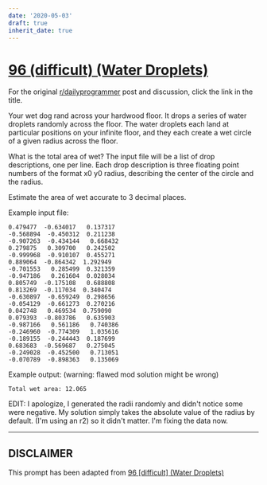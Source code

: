 ```yaml
---
date: '2020-05-03'
draft: true
inherit_date: true
---
```


# [96 (difficult) (Water Droplets)](https://www.reddit.com/r/dailyprogrammer/comments/zff9o/9062012_challenge_96_difficult_water_droplets/)

For the original [r/dailyprogrammer](https://www.reddit.com/r/dailyprogrammer/) post and discussion, click the link in the title.

Your wet dog rand across your hardwood floor.  It drops a series of water droplets randomly across the floor.  The water droplets each land at particular positions on your infinite floor, and they each create a wet circle of a given radius across the floor.

What is the total area of wet?  The input file will be a list of drop descriptions, one per line.  Each drop description is three floating point numbers of the format x0 y0 radius, describing the center of the circle and the radius.

Estimate the area of wet accurate to 3 decimal places.

Example input file:


```
0.479477  -0.634017   0.137317                                                                                                                                    
-0.568894  -0.450312  0.211238                                                                                                                                    
-0.907263  -0.434144   0.668432                                                                                                                                    
0.279875   0.309700   0.242502                                                                                                                                    
-0.999968  -0.910107  0.455271                                                                                                                                    
0.889064  -0.864342  1.292949                                                                                                                                    
-0.701553   0.285499  0.321359                                                                                                                                    
-0.947186   0.261604  0.028034                                                                                                                                    
0.805749  -0.175108   0.688808                                                                                                                                    
0.813269  -0.117034  0.340474                                                                                                                                    
-0.630897  -0.659249  0.298656                                                                                                                                    
-0.054129  -0.661273  0.270216                                                                                                                                    
0.042748   0.469534  0.759090                                                                                                                                    
0.079393  -0.803786   0.635903                                                                                                                                    
-0.987166   0.561186   0.740386                                                                                                                                    
-0.246960  -0.774309   1.035616                                                                                                                                    
-0.189155  -0.244443  0.187699                                                                                                                                    
0.683683  -0.569687   0.275045                                                                                                                                    
-0.249028  -0.452500   0.713051                                                                                                                                    
-0.070789  -0.898363   0.135069
```
Example output: (warning: flawed mod solution might be wrong)


```
Total wet area: 12.065
```
EDIT:  I apologize, I generated the radii randomly and didn't notice some were negative.  My solution simply takes the absolute value of the radius by default. (I'm using an r2) so it didn't matter.  I'm fixing the data now.


----
## **DISCLAIMER**
This prompt has been adapted from [96 [difficult] (Water Droplets)](https://www.reddit.com/r/dailyprogrammer/comments/zff9o/9062012_challenge_96_difficult_water_droplets/
)
